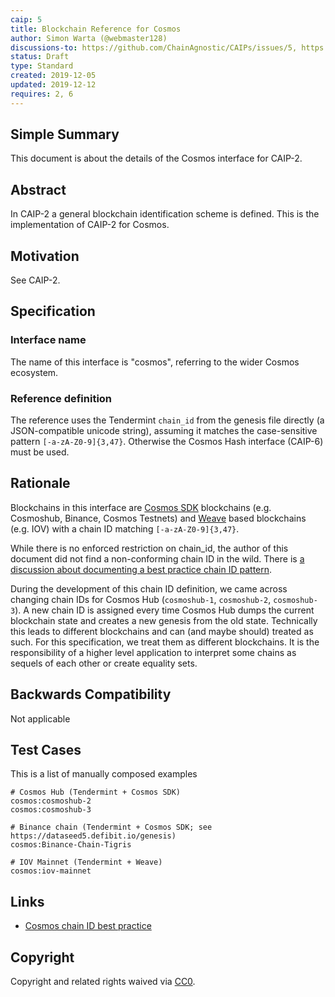 ```yaml
---
caip: 5
title: Blockchain Reference for Cosmos
author: Simon Warta (@webmaster128)
discussions-to: https://github.com/ChainAgnostic/CAIPs/issues/5, https://github.com/ChainAgnostic/CAIPs/pull/1
status: Draft
type: Standard
created: 2019-12-05
updated: 2019-12-12
requires: 2, 6
---
```


## Simple Summary

This document is about the details of the Cosmos interface for CAIP-2.

## Abstract

In CAIP-2 a general blockchain identification scheme is defined. This is the
implementation of CAIP-2 for Cosmos.

## Motivation

See CAIP-2.

## Specification

### Interface name

The name of this interface is "cosmos", referring to the wider Cosmos ecosystem.

### Reference definition

The reference uses the Tendermint `chain_id` from the genesis file directly (a JSON-compatible unicode string), assuming it matches the case-sensitive pattern `[-a-zA-Z0-9]{3,47}`. Otherwise the Cosmos Hash interface (CAIP-6) must be used.

## Rationale

Blockchains in this interface are [Cosmos SDK](https://github.com/cosmos/cosmos-sdk) blockchains (e.g. Cosmoshub, Binance, Cosmos Testnets) and [Weave](https://github.com/iov-one/weave) based blockchains (e.g. IOV) with a chain ID matching `[-a-zA-Z0-9]{3,47}`.

While there is no enforced restriction on chain_id, the author of this document did not find a
non-conforming chain ID in the wild. There is [a discussion about documenting a best practice chain ID pattern](https://github.com/cosmos/cosmos-sdk/issues/5363).

During the development of this chain ID definition, we came across changing chain IDs for Cosmos Hub (`cosmoshub-1`, `cosmoshub-2`, `cosmoshub-3`). A new chain ID is assigned every time Cosmos Hub dumps the current blockchain state and creates a new genesis from the old state. Technically this leads to different blockchains and can (and maybe should) treated as such. For this specification, we treat them as different blockchains. It is the responsibility of a higher level application to interpret some chains as sequels of each other or create equality sets.

## Backwards Compatibility

Not applicable

## Test Cases

This is a list of manually composed examples

```
# Cosmos Hub (Tendermint + Cosmos SDK)
cosmos:cosmoshub-2
cosmos:cosmoshub-3

# Binance chain (Tendermint + Cosmos SDK; see https://dataseed5.defibit.io/genesis)
cosmos:Binance-Chain-Tigris

# IOV Mainnet (Tendermint + Weave)
cosmos:iov-mainnet
```

## Links

- [Cosmos chain ID best practice](https://github.com/cosmos/cosmos-sdk/issues/5363)

## Copyright

Copyright and related rights waived via [CC0](https://creativecommons.org/publicdomain/zero/1.0/).
